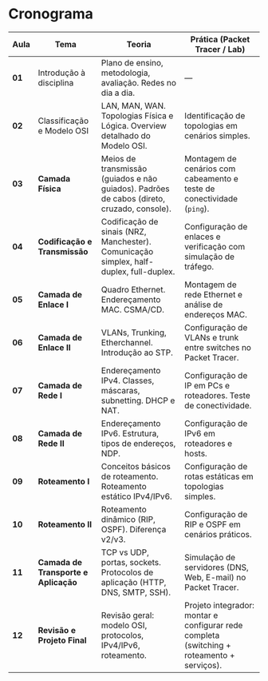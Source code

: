 # Cronograma

| Aula   | Tema                                 | Teoria                                                                                     | Prática (Packet Tracer / Lab)                                                              |
| ------ | ------------------------------------ | ------------------------------------------------------------------------------------------ | ------------------------------------------------------------------------------------------ |
| **01** | Introdução à disciplina              | Plano de ensino, metodologia, avaliação. Redes no dia a dia.                               | —                                                                                          |
| **02** | Classificação e Modelo OSI           | LAN, MAN, WAN. Topologias Física e Lógica. Overview detalhado do Modelo OSI.               | Identificação de topologias em cenários simples.                                           |
| **03** | **Camada Física**                    | Meios de transmissão (guiados e não guiados). Padrões de cabos (direto, cruzado, console). | Montagem de cenários com cabeamento e teste de conectividade (`ping`).                     |
| **04** | **Codificação e Transmissão**        | Codificação de sinais (NRZ, Manchester). Comunicação simplex, half-duplex, full-duplex.    | Configuração de enlaces e verificação com simulação de tráfego.                            |
| **05** | **Camada de Enlace I**               | Quadro Ethernet. Endereçamento MAC. CSMA/CD.                                               | Montagem de rede Ethernet e análise de endereços MAC.                                      |
| **06** | **Camada de Enlace II**              | VLANs, Trunking, Etherchannel. Introdução ao STP.                                          | Configuração de VLANs e trunk entre switches no Packet Tracer.                             |
| **07** | **Camada de Rede I**                 | Endereçamento IPv4. Classes, máscaras, subnetting. DHCP e NAT.                             | Configuração de IP em PCs e roteadores. Teste de conectividade.                            |
| **08** | **Camada de Rede II**                | Endereçamento IPv6. Estrutura, tipos de endereços, NDP.                                    | Configuração de IPv6 em roteadores e hosts.                                                |
| **09** | **Roteamento I**                     | Conceitos básicos de roteamento. Roteamento estático IPv4/IPv6.                            | Configuração de rotas estáticas em topologias simples.                                     |
| **10** | **Roteamento II**                    | Roteamento dinâmico (RIP, OSPF). Diferença v2/v3.                                          | Configuração de RIP e OSPF em cenários práticos.                                           |
| **11** | **Camada de Transporte e Aplicação** | TCP vs UDP, portas, sockets. Protocolos de aplicação (HTTP, DNS, SMTP, SSH).               | Simulação de servidores (DNS, Web, E-mail) no Packet Tracer.                               |
| **12** | **Revisão e Projeto Final**          | Revisão geral: modelo OSI, protocolos, IPv4/IPv6, roteamento.                              | Projeto integrador: montar e configurar rede completa (switching + roteamento + serviços). |
